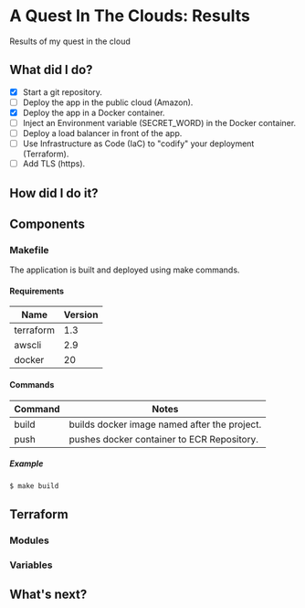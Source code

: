 # A Quest In The Clouds: Results
Results of my quest in the cloud

## What did I do?

- [X] Start a git repository. 
- [ ] Deploy the app in the public cloud (Amazon).
- [X] Deploy the app in a Docker container. 
- [ ] Inject an Environment variable (SECRET_WORD) in the Docker container. 
- [ ] Deploy a load balancer in front of the app.
- [ ] Use Infrastructure as Code (IaC) to "codify" your deployment (Terraform).
- [ ] Add TLS (https).

## How did I do it?



## Components

### Makefile
The application is built and deployed using make commands. 

#### Requirements
| Name | Version |
| ---- | ------- | 
| terraform | 1.3 | 
| awscli | 2.9 | 
| docker | 20 | 

#### Commands
| Command | Notes |
| ------- | ----- |
| build | builds docker image named after the project. |
| push |  pushes docker container to ECR Repository. |

##### Example 
```sh
$ make build
```
## Terraform

### Modules

### Variables


## What's next?




